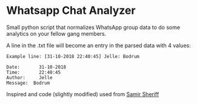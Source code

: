 # Whatsapp Chat Analyzer
Small python script that normalizes WhatsApp group data to do some analytics on your fellow gang members.


A line in the .txt file  will become an entry in the parsed data with 4 values:
```
Example line: [31-10-2018 22:40:45] Jelle: Bodrum

Date: 		31-10-2018
Time: 		22:40:45
Author: 	Jelle
Message:  Bodrum
```

Inspired and code (slightly modified) used from [Samir Sheriff](https://towardsdatascience.com/build-your-own-whatsapp-chat-analyzer-9590acca9014)

